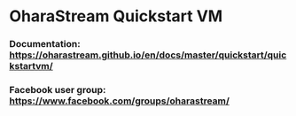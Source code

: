 # OharaStream Quickstart VM

### Documentation: https://oharastream.github.io/en/docs/master/quickstart/quickstartvm/

### Facebook user group: https://www.facebook.com/groups/oharastream/
